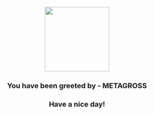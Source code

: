 <p align="center">
            <img src="https://raw.githubusercontent.com/PokeAPI/sprites/master/sprites/pokemon/376.png" width="150" height="150">
          </p>
          <h3 align="center">You have been greeted by - <b>METAGROSS</b></h3>
          <h3 align="center">Have a nice day!</h3>
